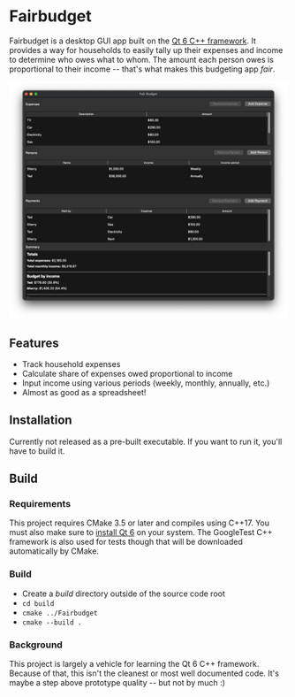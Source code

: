 # Fairbudget

Fairbudget is a desktop GUI app built on the [Qt 6 C++ framework](https://doc.qt.io/qt-6.5/). It provides a way for households to easily tally up their expenses and income to determine who owes what to whom. The amount each person owes is proportional to their income -- that's what makes this budgeting app *fair*.

![Screenshot of Fairbudget desktop app](./images/fairbudget_screenshot.png)

## Features
- Track household expenses
- Calculate share of expenses owed proportional to income
- Input income using various periods (weekly, monthly, annually, etc.)
- Almost as good as a spreadsheet!

## Installation
Currently not released as a pre-built executable. If you want to run it, you'll have to build it.

## Build

### Requirements
This project requires CMake 3.5 or later and compiles using C++17. You must also make sure to [install Qt 6](https://doc.qt.io/qt-6/get-and-install-qt.html) on your system. The GoogleTest C++ framework is also used for tests though that will be downloaded automatically by CMake.

### Build
- Create a *build* directory outside of the source code root
- `cd build`
- `cmake ../Fairbudget`
- `cmake --build .`

### Background
This project is largely a vehicle for learning the Qt 6 C++ framework. Because of that, this isn't the cleanest or most well documented code. It's maybe a step above prototype quality -- but not by much :)
